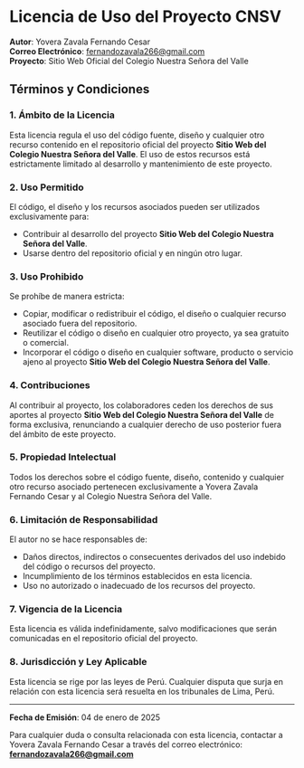 # Licencia de Uso del Proyecto CNSV

**Autor**: Yovera Zavala Fernando Cesar  
**Correo Electrónico**: fernandozavala266@gmail.com  
**Proyecto**: Sitio Web Oficial del Colegio Nuestra Señora del Valle

## Términos y Condiciones

### 1. Ámbito de la Licencia

Esta licencia regula el uso del código fuente, diseño y cualquier otro recurso contenido en el repositorio oficial del proyecto **Sitio Web del Colegio Nuestra Señora del Valle**. El uso de estos recursos está estrictamente limitado al desarrollo y mantenimiento de este proyecto.

### 2. Uso Permitido

El código, el diseño y los recursos asociados pueden ser utilizados exclusivamente para:

- Contribuir al desarrollo del proyecto **Sitio Web del Colegio Nuestra Señora del Valle**.
- Usarse dentro del repositorio oficial y en ningún otro lugar.

### 3. Uso Prohibido

Se prohíbe de manera estricta:

- Copiar, modificar o redistribuir el código, el diseño o cualquier recurso asociado fuera del repositorio.
- Reutilizar el código o diseño en cualquier otro proyecto, ya sea gratuito o comercial.
- Incorporar el código o diseño en cualquier software, producto o servicio ajeno al proyecto **Sitio Web del Colegio Nuestra Señora del Valle**.

### 4. Contribuciones

Al contribuir al proyecto, los colaboradores ceden los derechos de sus aportes al proyecto **Sitio Web del Colegio Nuestra Señora del Valle** de forma exclusiva, renunciando a cualquier derecho de uso posterior fuera del ámbito de este proyecto.

### 5. Propiedad Intelectual

Todos los derechos sobre el código fuente, diseño, contenido y cualquier otro recurso asociado pertenecen exclusivamente a Yovera Zavala Fernando Cesar y al Colegio Nuestra Señora del Valle.

### 6. Limitación de Responsabilidad

El autor no se hace responsables de:

- Daños directos, indirectos o consecuentes derivados del uso indebido del código o recursos del proyecto.
- Incumplimiento de los términos establecidos en esta licencia.
- Uso no autorizado o inadecuado de los recursos del proyecto.

### 7. Vigencia de la Licencia

Esta licencia es válida indefinidamente, salvo modificaciones que serán comunicadas en el repositorio oficial del proyecto.

### 8. Jurisdicción y Ley Aplicable

Esta licencia se rige por las leyes de Perú. Cualquier disputa que surja en relación con esta licencia será resuelta en los tribunales de Lima, Perú.

---

**Fecha de Emisión**: 04 de enero de 2025

Para cualquier duda o consulta relacionada con esta licencia, contactar a Yovera Zavala Fernando Cesar a través del correo electrónico: **fernandozavala266@gmail.com**